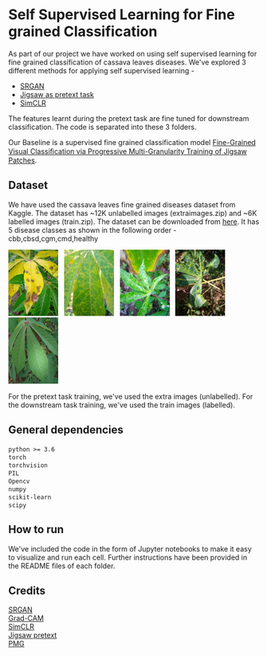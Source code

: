# Self Supervised Learning for Fine grained Classification

As part of our project we have worked on using self supervised learning for fine grained classification of cassava leaves diseases. We've explored 3 different methods for applying self supervised learning - 
- [SRGAN](https://github.com/rush2406/Self-Supervised-Learning-for-Fine-grained-Image-Classification/tree/master/SRGAN)
- [Jigsaw as pretext task](https://github.com/rush2406/Self-Supervised-Learning-for-Fine-grained-Image-Classification/tree/master/Jigsaw_as_Pretext_task)
- [SimCLR](https://github.com/rush2406/Self-Supervised-Learning-for-Fine-grained-Image-Classification/tree/master/SimCLR)

The features learnt during the pretext task are fine tuned for downstream classification. The code is separated into these 3 folders.

Our Baseline is a supervised fine grained classification model [Fine-Grained Visual Classiﬁcation via Progressive Multi-Granularity Training of Jigsaw Patches](https://arxiv.org/abs/2003.03836).

## Dataset

We have used the cassava leaves fine grained diseases dataset from Kaggle. The dataset has ~12K unlabelled images (extraimages.zip) and ~6K labelled images (train.zip).
The dataset can be downloaded from [here](https://www.kaggle.com/c/cassava-disease/data). It has 5 disease classes as shown in the following order - cbb,cbsd,cgm,cmd,healthy

<img src = "images/cbb.jpg" alt = "cbb" width ="100" /> &nbsp; <img src = "images/cbsd.jpg" alt = "cbsd" width ="100" /> &nbsp; <img src = "images/cgm.jpg" alt = "cgm" width ="100" /> &nbsp; <img src = "images/cmd.jpg" alt = "cmd" width ="100" /> &nbsp; <img src = "images/healthy.jpg" alt="healthy" height = "133" width ="100" />

For the pretext task training, we've used the extra images (unlabelled). For the downstream task training, we've used the train images (labelled).

## General dependencies
```
python >= 3.6
torch
torchvision
PIL
Opencv
numpy
scikit-learn
scipy
```

## How to run

We've included the code in the form of Jupyter notebooks to make it easy to visualize and run each cell. Further instructions have been provided in the README files of each folder.

## Credits

 [SRGAN](https://github.com/Lornatang/SRGAN-PyTorch) <br/>
 [Grad-CAM]( https://github.com/yaleCat/Grad-CAM-pytorch) <br/>
 [SimCLR](https://github.com/ssumin6/SimCLR) <br/>
 [Jigsaw pretext](https://github.com/aniket03/self_supervised_bird_classification) <br/>
 [PMG](https://github.com/PRIS-CV/PMG-Progressive-Multi-Granularity-Training)
